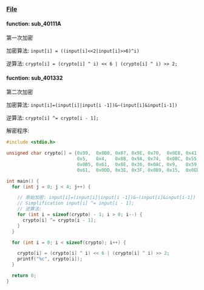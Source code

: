 ### [File](./file/cpp_dd1c054d73e92af0e5ad9c7ee1371bd5.zip)

#### function: sub_40111A  

第一次加密

加密算法: `input[i] = ((input[i]<<2|input[i]>>6)^i)`

逆算法: `crypto[i] = (crypto[i] ^ i) << 6 | (crypto[i] ^ i) >> 2;`

#### fucntion: sub_401332

第二次加密

加密算法: `input[i]=(input[i]|input[i -1])&~(input[i]&input[i-1])` <!--实质为xor运算-->

逆算法: `crypto[i] ^= crypto[i - 1];`





解密程序:

```c
#include <stdio.h>

unsigned char crypto[] = {0x99,  0x0B0, 0x87, 0x9E, 0x70,  0x0E8, 0x41,  0x44,
                          0x5,   0x4,   0x8B, 0x9A, 0x74,  0x0BC, 0x55,  0x58,
                          0x0B5, 0x61,  0x8E, 0x36, 0x0AC, 0x9,   0x59,  0x0E5,
                          0x61,  0x0DD, 0x3E, 0x3F, 0x0B9, 0x15,  0x0ED, 0x0D5};

int main() {
  for (int j = 0; j < 4; j++) {

    // 原始加密: input[i]=(input[i]|input[i -1])&~(input[i]&input[i-1])
    // Simplification input[i] ^= input[i - 1];
    // 逆算法:
    for (int i = sizeof(crypto) - 1; i > 0; i--) {
      crypto[i] ^= crypto[i - 1];
    }
  }

  for (int i = 0; i < sizeof(crypto); i++) {

    crypto[i] = (crypto[i] ^ i) << 6 | (crypto[i] ^ i) >> 2;
    printf("%c", crypto[i]);
  }

  return 0;
}
```

